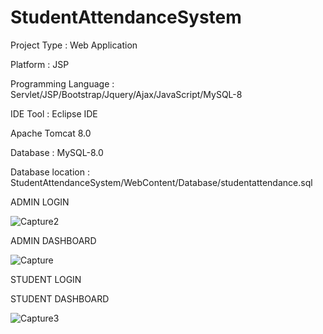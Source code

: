 # StudentAttendanceSystem

Project Type : Web Application

Platform : JSP

Programming Language : Servlet/JSP/Bootstrap/Jquery/Ajax/JavaScript/MySQL-8

IDE Tool : Eclipse IDE

Apache Tomcat 8.0

Database : MySQL-8.0

Database location : StudentAttendanceSystem/WebContent/Database/studentattendance.sql


ADMIN LOGIN

![Capture2](https://user-images.githubusercontent.com/42516048/90332538-49f75800-dfdb-11ea-9551-14ef0afc7303.PNG)



ADMIN DASHBOARD

![Capture](https://user-images.githubusercontent.com/42516048/90332458-9b531780-dfda-11ea-9d79-1bec42080ae3.PNG)



STUDENT LOGIN




STUDENT DASHBOARD

![Capture3](https://user-images.githubusercontent.com/42516048/90332642-34366280-dfdc-11ea-9062-f2f94afcf6da.PNG)


